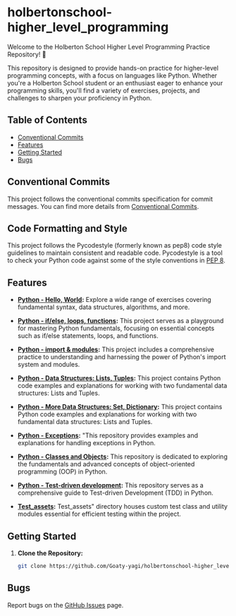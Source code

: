 # holbertonschool-higher_level_programming

Welcome to the Holberton School Higher Level Programming Practice Repository! 🚀

This repository is designed to provide hands-on practice for higher-level programming concepts, with a focus on languages like Python. Whether you're a Holberton School student or an enthusiast eager to enhance your programming skills, you'll find a variety of exercises, projects, and challenges to sharpen your proficiency in Python.

## Table of Contents
- [Conventional Commits](#conventional-commits)
- [Features](#features)
- [Getting Started](#getting-started)
- [Bugs](#bugs)

## Conventional Commits
This project follows the conventional commits specification for commit messages.
You can find more details from [Conventional Commits](https://github.com/Goaty-yagi/holbertonschool-higher_level_programming/blob/main/CONVENTIONAL_COMMITS.md).

## Code Formatting and Style
This project follows the Pycodestyle (formerly known as pep8) code style guidelines to maintain consistent and readable code. Pycodestyle is a tool to check your Python code against some of the style conventions in [PEP 8](https://www.python.org/dev/peps/pep-0008/).

## Features

- **[Python - Hello, World](https://github.com/Goaty-yagi/holbertonschool-higher_level_programming/tree/main/python-hello_world):** Explore a wide range of exercises covering fundamental syntax, data structures, algorithms, and more.

- **[Python - if/else, loops, functions](https://github.com/Goaty-yagi/holbertonschool-higher_level_programming/tree/main/python-if_else_loops_functions):** This project serves as a playground for mastering Python fundamentals, focusing on essential concepts such as if/else statements, loops, and functions.

- **[Python - import & modules](https://github.com/Goaty-yagi/holbertonschool-higher_level_programming/tree/main/python-import_modules):** This project includes a comprehensive practice to understanding and harnessing the power of Python's import system and modules.

- **[Python - Data Structures: Lists, Tuples](https://github.com/Goaty-yagi/holbertonschool-higher_level_programming/tree/main/python-data_structures):** This project contains Python code examples and explanations for working with two fundamental data structures: Lists and Tuples.

- **[Python - More Data Structures: Set, Dictionary](https://github.com/Goaty-yagi/holbertonschool-higher_level_programming/tree/main/python-more_data_structures):** This project contains Python code examples and explanations for working with two fundamental data structures: Lists and Tuples.

- **[Python - Exceptions](https://github.com/Goaty-yagi/holbertonschool-higher_level_programming/tree/main/python-exceptions):** "This repository provides examples and explanations for handling exceptions in Python. 

- **[Python - Classes and Objects](https://github.com/Goaty-yagi/holbertonschool-higher_level_programming/tree/main/python-classes):** This repository is dedicated to exploring the fundamentals and advanced concepts of object-oriented programming (OOP) in Python.

- **[Python - Test-driven development](https://github.com/Goaty-yagi/holbertonschool-higher_level_programming/tree/main/python-test_driven_development):** This repository serves as a comprehensive guide to Test-driven Development (TDD) in Python.

- **[Test_assets](https://github.com/Goaty-yagi/holbertonschool-higher_level_programming/tree/main/test_assets):** Test_assets" directory houses custom test class and utility modules essential for efficient testing within the project.



## Getting Started

1. **Clone the Repository:**
   ```bash
   git clone https://github.com/Goaty-yagi/holbertonschool-higher_level_programming
   ```

## Bugs
Report bugs on the [GitHub Issues](https://github.com/Goaty-yagi/holbertonschool-higher_level_programming/issues) page.
